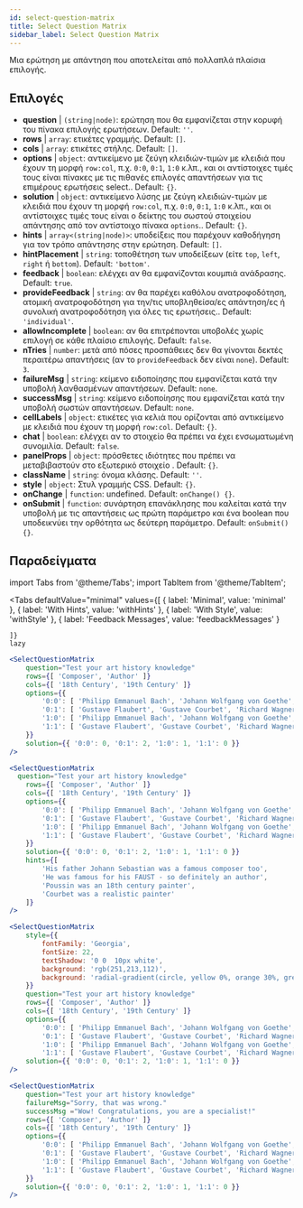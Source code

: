 ```yaml
---
id: select-question-matrix
title: Select Question Matrix
sidebar_label: Select Question Matrix
---
```


Μια ερώτηση με απάντηση που αποτελείται από πολλαπλά πλαίσια επιλογής.

## Επιλογές

* __question__ | `(string|node)`: ερώτηση που θα εμφανίζεται στην κορυφή του πίνακα επιλογής ερωτήσεων. Default: `''`.
* __rows__ | `array`: ετικέτες γραμμής. Default: `[]`.
* __cols__ | `array`: ετικέτες στήλης. Default: `[]`.
* __options__ | `object`: αντικείμενο με ζεύγη κλειδιών-τιμών με κλειδιά που έχουν τη μορφή `row:col`, π.χ. `0:0`, `0:1`, `1:0` κ.λπ., και οι αντίστοιχες τιμές τους είναι πίνακες με τις πιθανές επιλογές απαντήσεων για τις επιμέρους ερωτήσεις select.. Default: `{}`.
* __solution__ | `object`: αντικείμενο λύσης με ζεύγη κλειδιών-τιμών με κλειδιά που έχουν τη μορφή `row:col`, π.χ. `0:0`, `0:1`, `1:0` κ.λπ., και οι αντίστοιχες τιμές τους είναι ο δείκτης του σωστού στοιχείου απάντησης από τον αντίστοιχο πίνακα `options`.. Default: `{}`.
* __hints__ | `array<(string|node)>`: υποδείξεις που παρέχουν καθοδήγηση για τον τρόπο απάντησης στην ερώτηση. Default: `[]`.
* __hintPlacement__ | `string`: τοποθέτηση των υποδείξεων (είτε `top`, `left`, `right` ή `bottom`). Default: `'bottom'`.
* __feedback__ | `boolean`: ελέγχει αν θα εμφανίζονται κουμπιά ανάδρασης. Default: `true`.
* __provideFeedback__ | `string`: αν θα παρέχει καθόλου ανατροφοδότηση, ατομική ανατροφοδότηση για την/τις υποβληθείσα/ες απάντηση/ες ή συνολική ανατροφοδότηση για όλες τις ερωτήσεις.. Default: `'individual'`.
* __allowIncomplete__ | `boolean`: αν θα επιτρέπονται υποβολές χωρίς επιλογή σε κάθε πλαίσιο επιλογής. Default: `false`.
* __nTries__ | `number`: μετά από πόσες προσπάθειες δεν θα γίνονται δεκτές περαιτέρω απαντήσεις (αν το `provideFeedback` δεν είναι `none`). Default: `3`.
* __failureMsg__ | `string`: κείμενο ειδοποίησης που εμφανίζεται κατά την υποβολή λανθασμένων απαντήσεων. Default: `none`.
* __successMsg__ | `string`: κείμενο ειδοποίησης που εμφανίζεται κατά την υποβολή σωστών απαντήσεων. Default: `none`.
* __cellLabels__ | `object`: ετικέτες για κελιά που ορίζονται από αντικείμενο με κλειδιά που έχουν τη μορφή `row:col`. Default: `{}`.
* __chat__ | `boolean`: ελέγχει αν το στοιχείο θα πρέπει να έχει ενσωματωμένη συνομιλία. Default: `false`.
* __panelProps__ | `object`: πρόσθετες ιδιότητες που πρέπει να μεταβιβαστούν στο εξωτερικό στοιχείο <Panel /> . Default: `{}`.
* __className__ | `string`: όνομα κλάσης. Default: `''`.
* __style__ | `object`: Στυλ γραμμής CSS. Default: `{}`.
* __onChange__ | `function`: undefined. Default: `onChange() {}`.
* __onSubmit__ | `function`: συνάρτηση επανάκλησης που καλείται κατά την υποβολή με τις απαντήσεις ως πρώτη παράμετρο και ένα boolean που υποδεικνύει την ορθότητα ως δεύτερη παράμετρο. Default: `onSubmit() {}`.


## Παραδείγματα


import Tabs from '@theme/Tabs';
import TabItem from '@theme/TabItem';

<Tabs
    defaultValue="minimal"
    values={[
        { label: 'Minimal', value: 'minimal' },
        { label: 'With Hints', value: 'withHints' },
        { label: 'With Style', value: 'withStyle' },
        { label: 'Feedback Messages', value: 'feedbackMessages' }
        
    ]}
    lazy
>

<TabItem value="minimal">

```jsx live
<SelectQuestionMatrix
    question="Test your art history knowledge"
    rows={[ 'Composer', 'Author' ]} 
    cols={[ '18th Century', '19th Century' ]} 
    options={{ 
        '0:0': [ 'Philipp Emmanuel Bach', 'Johann Wolfgang von Goethe', 'Nicolas Poussin'], 
        '0:1': [ 'Gustave Flaubert', 'Gustave Courbet', 'Richard Wagner'] ,
        '1:0': [ 'Philipp Emmanuel Bach', 'Johann Wolfgang von Goethe', 'Nicolas Poussin'],
        '1:1': [ 'Gustave Flaubert', 'Gustave Courbet', 'Richard Wagner'] 
    }} 
    solution={{ '0:0': 0, '0:1': 2, '1:0': 1, '1:1': 0 }}
/>
```
</TabItem>

<TabItem value="withHints">

```jsx live
<SelectQuestionMatrix
  question="Test your art history knowledge"
    rows={[ 'Composer', 'Author' ]} 
    cols={[ '18th Century', '19th Century' ]} 
    options={{ 
        '0:0': [ 'Philipp Emmanuel Bach', 'Johann Wolfgang von Goethe', 'Nicolas Poussin'], 
        '0:1': [ 'Gustave Flaubert', 'Gustave Courbet', 'Richard Wagner'] ,
        '1:0': [ 'Philipp Emmanuel Bach', 'Johann Wolfgang von Goethe', 'Nicolas Poussin'],
        '1:1': [ 'Gustave Flaubert', 'Gustave Courbet', 'Richard Wagner'] 
    }} 
    solution={{ '0:0': 0, '0:1': 2, '1:0': 1, '1:1': 0 }}
    hints={[
        'His father Johann Sebastian was a famous composer too',
        'He was famous for his FAUST - so definitely an author',
        'Poussin was an 18th century painter',
        'Courbet was a realistic painter'
    ]}
/>
```
</TabItem>

<TabItem value="withStyle">

```jsx live
<SelectQuestionMatrix
    style={{ 
        fontFamily: 'Georgia',
        fontSize: 22, 
        textShadow: '0 0  10px white',
        background: 'rgb(251,213,112)',
        background: 'radial-gradient(circle, yellow 0%, orange 30%, green 100%)'
    }}
    question="Test your art history knowledge"
    rows={[ 'Composer', 'Author' ]} 
    cols={[ '18th Century', '19th Century' ]} 
    options={{ 
        '0:0': [ 'Philipp Emmanuel Bach', 'Johann Wolfgang von Goethe', 'Nicolas Poussin'], 
        '0:1': [ 'Gustave Flaubert', 'Gustave Courbet', 'Richard Wagner'] ,
        '1:0': [ 'Philipp Emmanuel Bach', 'Johann Wolfgang von Goethe', 'Nicolas Poussin'],
        '1:1': [ 'Gustave Flaubert', 'Gustave Courbet', 'Richard Wagner'] }} 
    solution={{ '0:0': 0, '0:1': 2, '1:0': 1, '1:1': 0 }}
/>
```
</TabItem>


<TabItem value="feedbackMessages">

```jsx live
<SelectQuestionMatrix
    question="Test your art history knowledge"
    failureMsg="Sorry, that was wrong." 
    successMsg ="Wow! Congratulations, you are a specialist!"
    rows={[ 'Composer', 'Author' ]} 
    cols={[ '18th Century', '19th Century' ]} 
    options={{ 
        '0:0': [ 'Philipp Emmanuel Bach', 'Johann Wolfgang von Goethe', 'Nicolas Poussin'], 
        '0:1': [ 'Gustave Flaubert', 'Gustave Courbet', 'Richard Wagner'] ,
        '1:0': [ 'Philipp Emmanuel Bach', 'Johann Wolfgang von Goethe', 'Nicolas Poussin'],
        '1:1': [ 'Gustave Flaubert', 'Gustave Courbet', 'Richard Wagner'] 
    }} 
    solution={{ '0:0': 0, '0:1': 2, '1:0': 1, '1:1': 0 }}
/>
```

</TabItem>

</Tabs>


